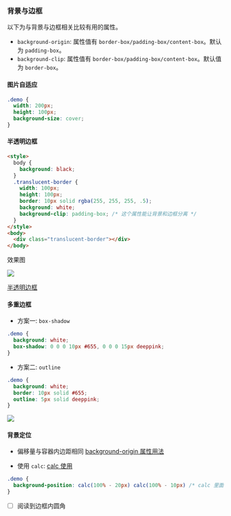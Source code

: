### 背景与边框

以下为与背景与边框相关比较有用的属性。

* `background-origin`: 属性值有 `border-box/padding-box/content-box`。默认为 `padding-box`。
* `background-clip`: 属性值有 `border-box/padding-box/content-box`。默认值为 `border-box`。

#### 图片自适应

```css
.demo {
  width: 200px;
  height: 100px;
  background-size: cover;
}
```

#### 半透明边框

```html
<style>
  body {
    background: black;
  }
  .translucent-border {
    width: 100px;
    height: 100px;
    border: 10px solid rgba(255, 255, 255, .5);
    background: white;
    background-clip: padding-box; /* 这个属性能让背景和边框分离 */
  }
</style>
<body>
  <div class="translucent-border"></div>
</body>
```

效果图

![](http://with.muyunyun.cn/8e59c47dabc2eef7eb923b25811d1e44.jpg-200)

[半透明边框](https://codepen.io/MuYunyun/pen/vPyOpB)

#### 多重边框

* 方案一: `box-shadow`

```css
.demo {
  background: white;
  box-shadow: 0 0 0 10px #655, 0 0 0 15px deeppink;
}
```

* 方案二: `outline`

```css
.demo {
  background: white;
  border: 10px solid #655;
  outline: 5px solid deeppink;
}
```

![](http://with.muyunyun.cn/622ab7417df7af16671522a3849690b7.jpg-200)

#### 背景定位

* 偏移量与容器内边距相同
[background-origin 属性用法](http://play.csssecrets.io/background-origin)

* 使用 `calc`:
[calc 使用](http://dabblet.com/gist/b5fcb42d055427ab6c1a)

```css
.demo {
  background-position: calc(100% - 20px) calc(100% - 10px) /* calc 里面的 -、+ 前后要各加个空格 */
}
```

- [ ] 阅读到边框内圆角

